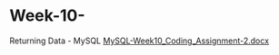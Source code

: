 # Week-10-
Returning Data - MySQL
[MySQL-Week10_Coding_Assignment-2.docx](https://github.com/LeZoovie/Week-10-/files/9993532/MySQL-Week10_Coding_Assignment-2.docx)
